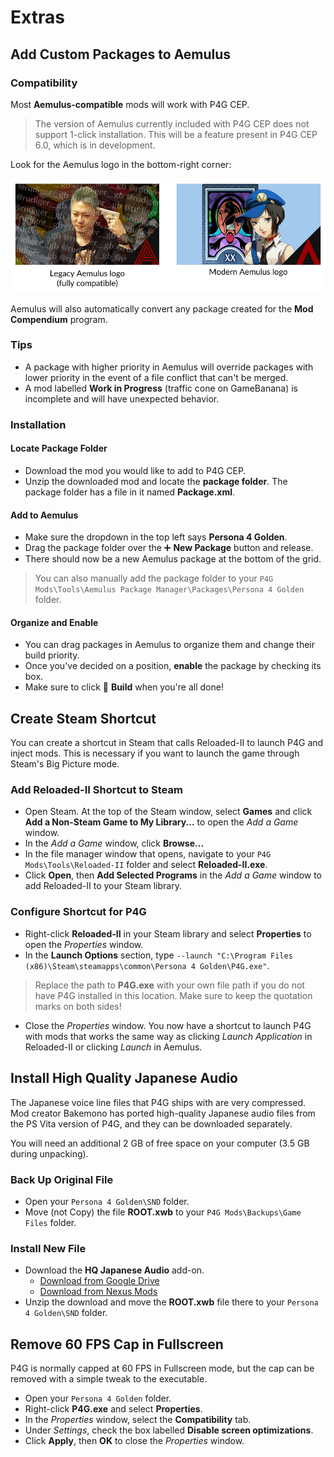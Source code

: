 ﻿# Extras
## Add Custom Packages to Aemulus
### Compatibility
Most **Aemulus-compatible** mods will work with P4G CEP.

> The version of Aemulus currently included with P4G CEP does not support 1-click installation. This will be a feature present in P4G CEP 6.0, which is in development. 

Look for the Aemulus logo in the bottom-right corner:

![](img/extras/aemulus_logo.png)

Aemulus will also automatically convert any package created for the **Mod Compendium** program.

### Tips

- A package with higher priority in Aemulus will override packages with lower priority in the event of a file conflict that can't be merged.
- A mod labelled **Work in Progress** (traffic cone on GameBanana) is incomplete and will have unexpected behavior.

### Installation
#### Locate Package Folder
- Download the mod you would like to add to P4G CEP.
- Unzip the downloaded mod and locate the **package folder**. The package folder has a file in it named **Package.xml**.

#### Add to Aemulus
- Make sure the dropdown in the top left says **Persona 4 Golden**.
- Drag the package folder over the ➕ **New Package** button and release.
- There should now be a new Aemulus package at the bottom of the grid.

> You can also manually add the package folder to your `P4G Mods\Tools\Aemulus Package Manager\Packages\Persona 4 Golden` folder.

#### Organize and Enable
- You can drag packages in Aemulus to organize them and change their build priority.
- Once you've decided on a position, **enable** the package by checking its box.
- Make sure to click 🔨 **Build**  when you're all done!

## Create Steam Shortcut

You can create a shortcut in Steam that calls Reloaded-II to launch P4G and inject mods. This is necessary if you want to launch the game through Steam's Big Picture mode.

### Add Reloaded-II Shortcut to Steam
- Open Steam. At the top of the Steam window, select **Games** and click **Add a Non-Steam Game to My Library...** to open the *Add a Game* window.
- In the *Add a Game* window, click **Browse...**
- In the file manager window that opens, navigate to your `P4G Mods\Tools\Reloaded-II` folder and select **Reloaded-II.exe**.
- Click **Open**, then **Add Selected Programs** in the *Add a Game* window to add Reloaded-II to your Steam library.

### Configure Shortcut for P4G
- Right-click **Reloaded-II** in your Steam library and select **Properties** to open the *Properties* window.
- In the **Launch Options** section, type `--launch "C:\Program Files (x86)\Steam\steamapps\common\Persona 4 Golden\P4G.exe"`.

> Replace the path to **P4G.exe** with your own file path if you do not have P4G installed in this location. Make sure to keep the quotation marks on both sides!

- Close the *Properties* window. You now have a shortcut to launch P4G with mods that works the same way as clicking *Launch Application* in Reloaded-II or clicking *Launch* in Aemulus.

## Install High Quality Japanese Audio
The Japanese voice line files that P4G ships with are very compressed. Mod creator Bakemono has ported high-quality Japanese audio files from the PS Vita version of P4G, and they can be downloaded separately.

You will need an additional 2 GB of free space on your computer (3.5 GB during unpacking).

### Back Up Original File
- Open your `Persona 4 Golden\SND` folder.
- Move (not Copy) the file **ROOT.xwb** to your `P4G Mods\Backups\Game Files` folder.

### Install New File
- Download the **HQ Japanese Audio** add-on.
  - [Download from Google Drive](https://drive.google.com/file/d/1SuOuqcL6qP3XiiuPp0TGtJVT2Roh7wQh/view)
  - [Download from Nexus Mods](https://www.nexusmods.com/persona4golden/mods/11?tab=files)
- Unzip the download and move the **ROOT.xwb** file there to your `Persona 4 Golden\SND` folder.
 
## Remove 60 FPS Cap in Fullscreen
P4G is normally capped at 60 FPS in Fullscreen mode, but the cap can be removed with a simple tweak to the executable.

* Open your `Persona 4 Golden` folder.
* Right-click **P4G.exe** and select **Properties**.
* In the *Properties* window, select the **Compatibility** tab.
* Under *Settings*, check the box labelled **Disable screen optimizations**.
* Click **Apply**, then **OK** to close the *Properties* window.
